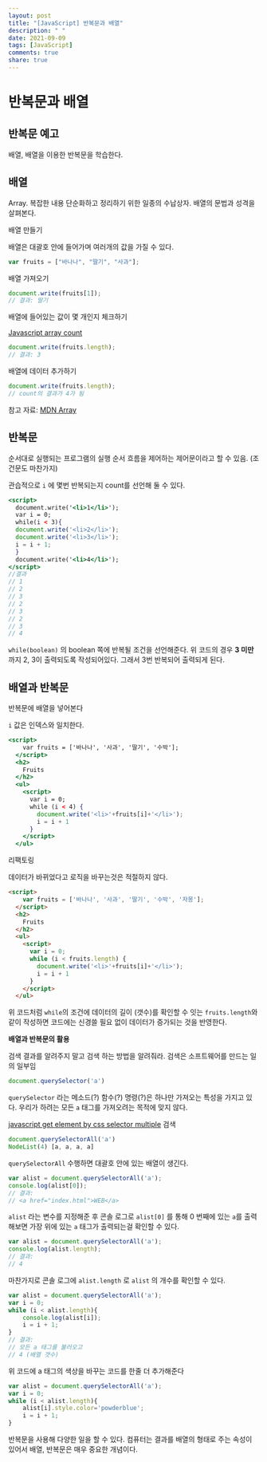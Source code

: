 ```yaml
---
layout: post
title: "[JavaScript] 반복문과 배열"
description: " "
date: 2021-09-09
tags: [JavaScript]
comments: true
share: true
---
```


# 반복문과 배열

## **반복문 예고**

배열, 배열을 이용한 반복문을 학습한다.

## **배열**

Array. 복잡한 내용 단순화하고 정리하기 위한 일종의 수납상자. 배열의 문법과 성격을 살펴본다.

배열 만들기

배열은 대괄호 안에 들어가며 여러개의 값을 가질 수 있다. 

```jsx
var fruits = ["바나나", "딸기", "사과"];
```

배열 가져오기

```jsx
document.write(fruits[1]);
// 결과: 딸기
```

배열에 들어있는 값이 몇 개인지 체크하기

[Javascript array count](https://www.w3schools.com/jsref/jsref_length_array.asp)

```jsx
document.write(fruits.length);
// 결과: 3
```

배열에 데이터 추가하기

```jsx
document.write(fruits.length);
// count의 결과가 4가 됨
```

참고 자료: [MDN Array](https://developer.mozilla.org/ko/docs/Web/JavaScript/Reference/Global_Objects/Array)

## **반복문**

순서대로 실행되는 프로그램의 실행 순서 흐름을 제어하는 제어문이라고 할 수 있음. (조건문도 마찬가지)

관습적으로 `i` 에 몇번 반복되는지 count를 선언해 둘 수 있다.

```jsx
<script>
  document.write('<li>1</li>');
  var i = 0;
  while(i < 3){
  document.write('<li>2</li>');
  document.write('<li>3</li>');
  i = i + 1;
  }
  document.write('<li>4</li>');
</script>
//결과
// 1
// 2
// 3
// 2
// 3
// 2
// 3
// 4
```

  `while(boolean)` 의 boolean 쪽에 반복될 조건을 선언해준다. 위 코드의 경우 **3 미만** 까지 2, 3이 출력되도록 작성되어있다. 그래서 3번 반복되어 출력되게 된다.

## 배열과 반복문

반복문에 배열을 넣어본다

`i` 값은 인덱스와 일치한다.

```jsx
<script>
    var fruits = ['바나나', '사과', '딸기', '수박'];
  </script>
  <h2>
    Fruits
  </h2>
  <ul>
    <script>
      var i = 0;
      while (i < 4) {
        document.write('<li>'+fruits[i]+'</li>');
        i = i + 1
      }
    </script>
  </ul>
```

리팩토링

데이터가 바뀌었다고 로직을 바꾸는것은 적절하지 않다. 

```html
<script>
    var fruits = ['바나나', '사과', '딸기', '수박', '자몽'];
  </script>
  <h2>
    Fruits
  </h2>
  <ul>
    <script>
      var i = 0;
      while (i < fruits.length) {
        document.write('<li>'+fruits[i]+'</li>');
        i = i + 1
      }
    </script>
  </ul>
```

위 코드처럼 `while`의 조건에 데이터의 길이 (갯수)를 확인할 수 잇는 `fruits.length`와 같이 작성하면 코드에는 신경쓸 필요 없이 데이터가 증가되는 것을 반영한다.

**배열과 반복문의 활용**

검색 결과를 알려주지 말고 검색 하는 방법을 알려줘라. 검색은 소프트웨어를 만드는 일의 일부임

```jsx
document.querySelector('a')
```

`querySelector` 라는 메소드(?) 함수(?) 명령(?)은 하나만 가져오는 특성을 가지고 있다. 우리가 하려는 모든 `a` 태그를 가져오려는 목적에 맞지 않다.

[javascript get element by css selector multiple](https://developer.mozilla.org/ko/docs/Web/API/Document/querySelectorAll) 검색

```jsx
document.querySelectorAll('a')
NodeList(4) [a, a, a, a]
```

`querySelectorAll` 수행하면 대괄호 안에 있는 배열이 생긴다.

```jsx
var alist = document.querySelectorAll('a');
console.log(alist[0]);
// 결과:
// <a href="index.html">WEB</a>
```

`alist` 라는 변수를 지정해준 후 콘솔 로그로 `alist[0]` 를 통해 0 번째에 있는 `a`를  출력해보면 가장 위에 있는 `a` 태그가 출력되는걸 확인할 수 있다.

```jsx
var alist = document.querySelectorAll('a');
console.log(alist.length);
// 결과:
// 4
```

마찬가지로 콘솔 로그에 `alist.length` 로 `alist` 의 개수를 확인할 수 있다.

```jsx
var alist = document.querySelectorAll('a');
var i = 0;
while (i < alist.length){
    console.log(alist[i]);
    i = i + 1;
}
// 결과:
// 모든 a 태그를 불러오고
// 4 (배열 갯수)
```

위 코드에 a 태그의 색상을 바꾸는 코드를 한줄 더 추가해준다

```jsx
var alist = document.querySelectorAll('a');
var i = 0;
while (i < alist.length){
    alist[i].style.color='powderblue';
    i = i + 1;
}
```

반복문을 사용해 다양한 일을 할 수 있다. 컴퓨터는 결과를 배열의 형태로 주는 속성이 있어서 배열, 반복문은 매우 중요한 개념이다.